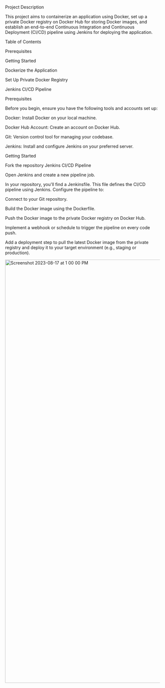 Project Description



This project aims to containerize an application using Docker, set up a private Docker registry on Docker Hub for storing Docker images, and establish an end-to-end Continuous Integration and Continuous Deployment (CI/CD) pipeline using Jenkins for deploying the application.




Table of Contents


Prerequisites


Getting Started


Dockerize the Application


Set Up Private Docker Registry


Jenkins CI/CD Pipeline



Prerequisites



Before you begin, ensure you have the following tools and accounts set up:


Docker: Install Docker on your local machine.


Docker Hub Account: Create an account on Docker Hub.


Git: Version control tool for managing your codebase.


Jenkins: Install and configure Jenkins on your preferred server.


Getting Started



Fork the repository
Jenkins CI/CD Pipeline


Open Jenkins and create a new pipeline job.


In your repository, you'll find a Jenkinsfile. This file defines the CI/CD pipeline using Jenkins. Configure the pipeline to:


Connect to your Git repository.


Build the Docker image using the Dockerfile.



Push the Docker image to the private Docker registry on Docker Hub.


Implement a webhook or schedule to trigger the pipeline on every code push.


Add a deployment step to pull the latest Docker image from the private registry and deploy it to your target environment (e.g., staging or production).


<img width="1380" alt="Screenshot 2023-08-17 at 1 00 00 PM" src="https://github.com/Tushar240503/Dockerize-Application-pipeline/assets/98592305/a2802921-97af-44f6-91b8-f99624f77462">



